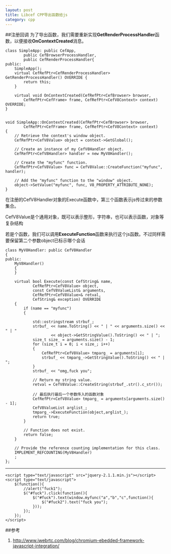 ```yaml
---
layout: post
title: Libcef CPP导出函数给js
category: cpp
---
```


##注册回调
为了导出函数，我们需要重新实现**GetRenderProcessHandler**函数，以便接收**OnContextCreated**消息。


	class SimpleApp: public CefApp,
			public CefBrowserProcessHandler,
			public CefRenderProcessHandler{
	public:
		SimpleApp();
		virtual CefRefPtr<CefRenderProcessHandler> GetRenderProcessHandler() OVERRIDE {
			return this;
		}
	
		virtual void OnContextCreated(CefRefPtr<CefBrowser> browser,
			CefRefPtr<CefFrame> frame, CefRefPtr<CefV8Context> context) OVERRIDE;
	}
	

	void SimpleApp::OnContextCreated(CefRefPtr<CefBrowser> browser,
			CefRefPtr<CefFrame> frame, CefRefPtr<CefV8Context> context)
	{
		// Retrieve the context's window object.
		CefRefPtr<CefV8Value> object = context->GetGlobal();

		// Create an instance of my CefV8Handler object.
		CefRefPtr<CefV8Handler> handler = new MyV8Handler();

		// Create the "myfunc" function.
		CefRefPtr<CefV8Value> func = CefV8Value::CreateFunction("myfunc", handler);

		// Add the "myfunc" function to the "window" object.
		object->SetValue("myfunc", func, V8_PROPERTY_ATTRIBUTE_NONE);
	}
	
在注册的CefV8Handler对象的Execute函数中，第三个函数表示js传过来的参数集合。

CefV8Value是个通用对象，既可以表示整形，字符串，也可以表示函数，对象等复杂结构

若是个函数，我们可以调用**ExecuteFunction**函数来执行这个js函数。不过同样需要保留第二个参数object已标示哪个会话

	class MyV8Handler: public CefV8Handler
	{
	public:
		MyV8Handler()
		{
		}

		virtual bool Execute(const CefString& name,
				CefRefPtr<CefV8Value> object,
				const CefV8ValueList& arguments,
				CefRefPtr<CefV8Value>& retval,
				CefString& exception) OVERRIDE
		{
			if (name == "myfunc")
			{

				std::ostringstream strbuf_;
				strbuf_ << name.ToString() << " | " << arguments.size() << " | "
						<< object->GetStringValue().ToString() << " | ";
				size_t size_ = arguments.size() - 1;
				for (size_t i = 0; i < size_; i++)
				{
					CefRefPtr<CefV8Value> tmparg_ = arguments[i];
					strbuf_ << tmparg_->GetStringValue().ToString() << " | ";
				}
				strbuf_ << "omg,fuck you";

				// Return my string value.
				retval = CefV8Value::CreateString(strbuf_.str().c_str());

				// 最后执行最后一个参数传入的函数对象
				CefRefPtr<CefV8Value> tmparg_ = arguments[arguments.size() - 1];
				CefV8ValueList arglist_;
				tmparg_->ExecuteFunction(object,arglist_);
				return true;
			}

			// Function does not exist.
			return false;
		}

		// Provide the reference counting implementation for this class.
		IMPLEMENT_REFCOUNTING(MyV8Handler)
		;
	};
	
---

	<script type="text/javascript" src="jquery-2.1.1.min.js"></script>
	<script type="text/javascript">
		$(function(){
			//alert("fuck1");
			$("#fuck").click(function(){
				$("#fuck").text(window.myfunc("a","b","c",function(){
					$("#fuck2").text("fuck you");
				}));
			});
		});
	</script>
	
##参考
1. <http://www.iwebrtc.com/blog/chromium-ebedded-framework-javascript-integration/>

